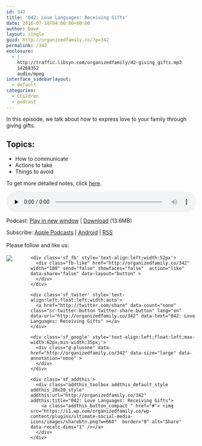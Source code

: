 ```yaml
---
id: 342
title: '042: Love Languages: Receiving Gifts'
date: 2016-07-18T04:00:00+00:00
author: Dave
layout: single
guid: http://organizedfamily.co/?p=342
permalink: /342
enclosure:
  - |
    http://traffic.libsyn.com/organizedfamily/42-giving_gifts.mp3
    14268352
    audio/mpeg
interface_sidebarlayout:
  - default
categories:
  - Children
  - podcast
---
```

In this episode, we talk about how to express love to your family through giving gifts.

## Topics:

  * How to communicate
  * Actions to take
  * Things to avoid

To get more detailed notes, click [here](https://app.convertkit.com/landing_pages/55502).

<div class="powerpress_player" id="powerpress_player_5363">
  <audio class="wp-audio-shortcode" id="audio-342-43" preload="none" style="width: 100%;" controls="controls"><source type="audio/mpeg" src="http://traffic.libsyn.com/organizedfamily/42-giving_gifts.mp3?_=43" /><a href="http://traffic.libsyn.com/organizedfamily/42-giving_gifts.mp3">http://traffic.libsyn.com/organizedfamily/42-giving_gifts.mp3</a></audio>
</div>

<p class="powerpress_links powerpress_links_mp3">
  Podcast: <a href="http://traffic.libsyn.com/organizedfamily/42-giving_gifts.mp3" class="powerpress_link_pinw" target="_blank" title="Play in new window" onclick="return powerpress_pinw('http://organizedfamily.co/?powerpress_pinw=342-podcast');" rel="nofollow">Play in new window</a> | <a href="http://traffic.libsyn.com/organizedfamily/42-giving_gifts.mp3" class="powerpress_link_d" title="Download" rel="nofollow" download="42-giving_gifts.mp3">Download</a> (13.6MB)
</p>

<p class="powerpress_links powerpress_subscribe_links">
  Subscribe: <a href="https://itunes.apple.com/us/podcast/organized-family/id1047979605?mt=2&ls=1#episodeGuid=http%3A%2F%2Forganizedfamily.co%2F%3Fp%3D342" class="powerpress_link_subscribe powerpress_link_subscribe_itunes" title="Subscribe on Apple Podcasts" rel="nofollow">Apple Podcasts</a> | <a href="http://subscribeonandroid.com/organizedfamily.co/feed/podcast" class="powerpress_link_subscribe powerpress_link_subscribe_android" title="Subscribe on Android" rel="nofollow">Android</a> | <a href="http://organizedfamily.co/feed/podcast" class="powerpress_link_subscribe powerpress_link_subscribe_rss" title="Subscribe via RSS" rel="nofollow">RSS</a>
</p>

<div class='sfsi_Sicons' style='width: 100%; display: inline-block; vertical-align: middle; text-align:left'>
  <div style='margin:0px 8px 0px 0px; line-height: 24px'>
    <span>Please follow and like us:</span>
  </div>
  
  <div class='sfsi_socialwpr'>
    <div class='sf_subscrbe' style='text-align:left;float:left;width:64px'>
      <a href="http://www.specificfeeds.com/widget/emailsubscribe/MTc5ODgx/OA==/" target="_blank"><img src="https://i2.wp.com/organizedfamily.co/wp-content/plugins/ultimate-social-media-icons/images/follow_subscribe.png?w=660" data-recalc-dims="1" /></a>
    </div>
    
    <div class='sf_fb' style='text-align:left;width:52px'>
      <div class="fb-like" href="http://organizedfamily.co/342" width="180" send="false" showfaces="false"  action="like" data-share="false" data-layout="button" >
      </div>
    </div>
    
    <div class='sf_twiter' style='text-align:left;float:left;width:auto'>
      <a href="http://twitter.com/share" data-count="none" class="sr-twitter-button twitter-share-button" lang="en" data-url="http://organizedfamily.co/342" data-text="042: Love Languages: Receiving Gifts" ></a>
    </div>
    
    <div class='sf_google' style='text-align:left;float:left;max-width:62px;min-width:35px;'>
      <div class="g-plusone" data-href="http://organizedfamily.co/342" data-size="large" data-annotation="none" >
      </div>
    </div>
    
    <div class='sf_addthis'>
      <div class="addthis_toolbox addthis_default_style addthis_20x20_style" addthis:url="http://organizedfamily.co/342" addthis:title="042: Love Languages: Receiving Gifts">
        <a class="addthis_button_compact " href="#"> <img src="https://i1.wp.com/organizedfamily.co/wp-content/plugins/ultimate-social-media-icons/images/sharebtn.png?w=660"  border="0" alt="Share" data-recalc-dims="1" /></a>
      </div>
    </div>
  </div>
</div>